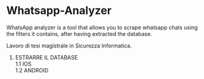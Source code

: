 # Whatsapp-Analyzer
WhatsApp analyzer is a tool that allows you to scrape whatsapp chats using the filters it contains, after having extracted the database.


Lavoro di tesi magistrale in Sicurezza Informatica.


1. ESTRARRE IL DATABASE <br>
   1.1 IOS <br>
   1.2 ANDROID <bR>

